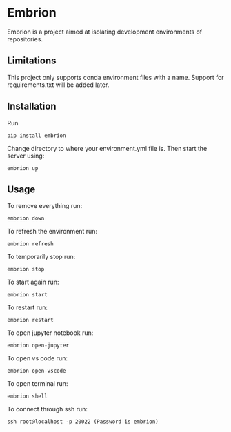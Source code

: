 # Embrion

Embrion is a project aimed at isolating development environments of repositories.

## Limitations

This project only supports conda environment files with a name. Support for requirements.txt
will be added later.

## Installation

Run
    
    pip install embrion

Change directory to where your environment.yml file is. Then start the server using:

    embrion up
 
## Usage   

To remove everything run:
   
    embrion down

To refresh the environment run:

    embrion refresh
    
To temporarily stop run:

    embrion stop

To start again run:

    embrion start

To restart run:
    
    embrion restart

To open jupyter notebook run:

    embrion open-jupyter

To open vs code run:

    embrion open-vscode
    
To open terminal run:

    embrion shell

To connect through ssh run:

    ssh root@localhost -p 20022 (Password is embrion)
